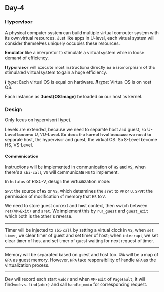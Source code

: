 ## Day-4

### Hypervisor

A physical computer system can build multiple virtual computer system with its own virtual resources. Just like apps in U-level, each virtual system will consider themselves uniquely occupies these resources.

**Emulator** like a interpretor to stimulate a virtual system while in loose demand of efficiency.

**Hypervisor** will execute most instructions directly as a isomorphism of the stimulated virtual system to gain a huge efficiency.

***I** type*: Each virtual OS is equal on hardware.
***II** type*: Virtual OS is on host OS. 

Each instance as **Guest(OS Image)** be loaded on our host os kernel.

### Design

Only focus on hypervisor(I type).

Levels are extended, because we need to separate host and guest, so U-Level become U, VU-Level. So does the kernel level because we need to separate host, the hypervisor and guest, the virtual OS. So S-Level become HS, VS-Level.

#### Communication

Instructions will be implemented in communication of `HS` and `VS`, when there's a `sbi-call`, `VS` will communicate `HS` to implement.

In `hstatus` of RISC-V, design the virtualization mode:

`SPV`: the source of `HS` or `VS`, which determines the `sret` to `VU` or `U`.
`SPVP`: the permission of modification of memory that `HS` to `V`.

We need to store guest context and host context, then switch between `ret(VM-Exit)` and `sret`. We implement this by `run_guest` and `guest_exit` which both is the other's reverse.

---

Timer will be injected to `sbi-call` by setting a virtual clock in `VS`, when `set timer`, we clear timer of guest and set timer of host; when `interrupt`, we set clear timer of host and set timer of guest waiting for next request of timer.

---

Memory will be separated based on guest and host too. `GVA` will be a map of `GPA` as guest memory. However, `HPA` take responsibility of handle `GPA` as the virtualization process.

---
Dev will record each start `vaddr` and when `VM-Exit` of `PageFault`, it will find`vmdevs.find(addr)` and call `handle_mmio` for corresponding request.


